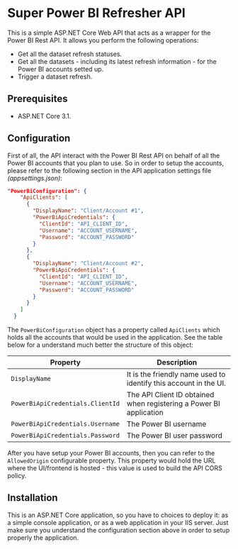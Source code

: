 # Super Power BI Refresher API

This is a simple ASP.NET Core Web API that acts as a wrapper for the Power BI Rest API. It allows you perform the following operations:

- Get all the dataset refresh statuses.
- Get all the datasets - including its latest refresh information - for the Power BI accounts setted up.
- Trigger a dataset refresh.

## Prerequisites

- ASP.NET Core 3.1.

## Configuration

First of all, the API interact with the Power BI Rest API on behalf of all the Power BI accounts that you plan to use. So in order to setup the accounts, please refer to the following section in the API application settings file _(appsettings.json)_:

```json
"PowerBiConfiguration": {
    "ApiClients": [
      {
        "DisplayName": "Client/Account #1",
        "PowerBiApiCredentials": {
          "ClientId": "API_CLIENT_ID",
          "Username": "ACCOUNT_USERNAME",
          "Password": "ACCOUNT_PASSWORD"
        }
      },
      {
        "DisplayName": "Client/Account #2",
        "PowerBiApiCredentials": {
          "ClientId": "API_CLIENT_ID",
          "Username": "ACCOUNT_USERNAME",
          "Password": "ACCOUNT_PASSWORD"
        }
      }
    ]
  }
```

The `PowerBiConfiguration` object has a property called `ApiClients` which holds all the accounts that would be used in the application. See the table below for a understand much better the structure of this object:

Property | Description |
---------|-------------|
`DisplayName` | It is the friendly name used to identify this account in the UI. |
`PowerBiApiCredentials.ClientId` | The API Client ID obtained when registering a Power BI application |
`PowerBiApiCredentials.Username` | The Power BI username |
`PowerBiApiCredentials.Password` | The Power BI user password |

After you have setup your Power BI accounts, then you can refer to the `AllowedOrigin` configurable property. This property would hold the URL where the UI/frontend is hosted - this value is used to build the API CORS policy.

## Installation

This is an ASP.NET Core application, so you have to choices to deploy it: as a simple console application, or as a web application in your IIS server. Just make sure you understand the configuration section above in order to setup properly the application.



